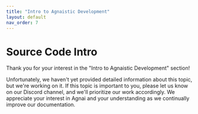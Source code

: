 ```yaml
---
title: "Intro to Agnaistic Development"
layout: default
nav_order: 7
---
```

# Source Code Intro

Thank you for your interest in the "Intro to Agnaistic Development" section!

Unfortunately, we haven't yet provided detailed information about this topic, but we're working on it. If this topic is important to you, please let us know on our Discord channel, and we'll prioritize our work accordingly. We appreciate your interest in Agnai and your understanding as we continually improve our documentation.

